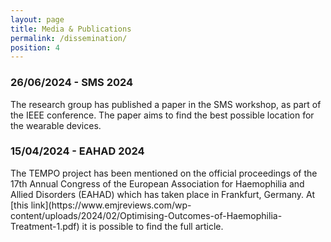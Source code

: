```yaml
---
layout: page
title: Media & Publications
permalink: /dissemination/
position: 4
---
```


<h3>26/06/2024 - SMS 2024</h3>
The research group has published a paper in the SMS workshop, as part of the IEEE conference. The paper aims to find the best possible location for the wearable devices. 

<h3>15/04/2024 - EAHAD 2024</h3>
The TEMPO project has been mentioned on the official proceedings of the 17th Annual Congress of the European Association for Haemophilia and Allied Disorders (EAHAD) which has taken place in Frankfurt, Germany. At [this link](https://www.emjreviews.com/wp-content/uploads/2024/02/Optimising-Outcomes-of-Haemophilia-Treatment-1.pdf) it is possible to find the full article.

